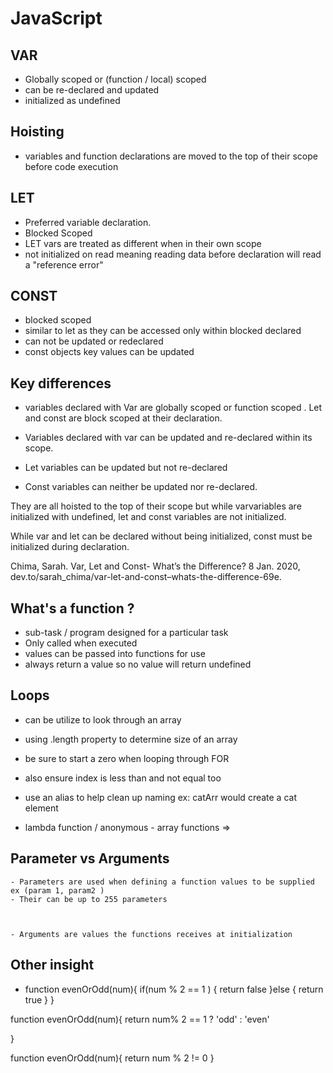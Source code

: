 # JavaScript

## VAR

- Globally scoped or (function / local) scoped
- can be re-declared and updated
- initialized as undefined

## Hoisting

- variables and function declarations are moved to the top of their scope before code execution

## LET

- Preferred variable declaration.
- Blocked Scoped
- LET vars are treated as different when in their own scope
- not initialized on read meaning reading data before declaration will read a "reference error"

## CONST

- blocked scoped
- similar to let as they can be accessed only within blocked declared
- can not be updated or redeclared
- const objects key values can be updated

## Key differences

- variables declared with Var are globally scoped or function scoped . Let and const are block scoped at their declaration.

- Variables declared with var can be updated and re-declared within its scope.
- Let variables can be updated but not re-declared
- Const variables can neither be updated nor re-declared.

They are all hoisted to the top of their scope but while varvariables are initialized with undefined, let and const variables are not initialized.

While var and let can be declared without being initialized, const must be initialized during declaration.

Chima, Sarah. Var, Let and Const- What’s the Difference? 8 Jan. 2020, dev.to/sarah_chima/var-let-and-const–whats-the-difference-69e.

## What's a function ?

- sub-task / program designed for a particular task
- Only called when executed
- values can be passed into functions for use
- always return a value so no value will return undefined

## Loops

- can be utilize to look through an array
- using .length property to determine size of an array
- be sure to start a zero when looping through FOR
- also ensure index is less than and not equal too
- use an alias to help clean up naming ex: catArr would create a cat element

- lambda function / anonymous - array functions =>

## Parameter vs Arguments

    - Parameters are used when defining a function values to be supplied ex (param 1, param2 )
    - Their can be up to 255 parameters



    - Arguments are values the functions receives at initialization

## Other insight

- function evenOrOdd(num){
  if(num % 2 == 1 ) {
  return false
  }else {
  return true
  }
  }

function evenOrOdd(num){
return num% 2 == 1 ? 'odd' : 'even'

}

function evenOrOdd(num){
return num % 2 != 0
}
